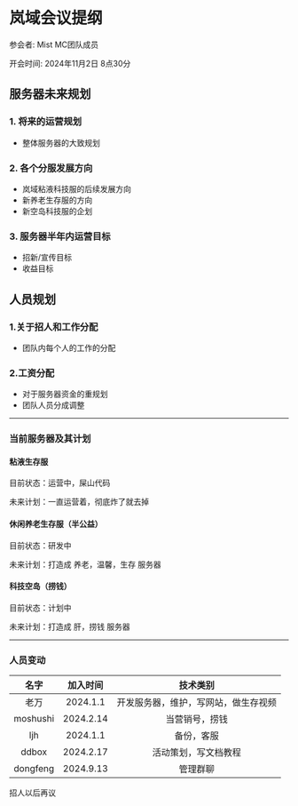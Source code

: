 # 岚域会议提纲

参会者: Mist MC团队成员

开会时间: 2024年11月2日 8点30分

## 服务器未来规划

### 1. 将来的运营规划

- 整体服务器的大致规划

### 2. 各个分服发展方向

- 岚域粘液科技服的后续发展方向
- 新养老生存服的方向
- 新空岛科技服的企划

### 3. 服务器半年内运营目标

- 招新/宣传目标
- 收益目标

## 人员规划

### 1.关于招人和工作分配

- 团队内每个人的工作的分配

### 2.工资分配

- 对于服务器资金的重规划
- 团队人员分成调整

---

### 当前服务器及其计划

#### 粘液生存服

目前状态：运营中，屎山代码

未来计划：一直运营着，彻底炸了就去掉

#### 休闲养老生存服（半公益）

目前状态：研发中

未来计划：打造成 养老，温馨，生存 服务器

#### 科技空岛（捞钱）

目前状态：计划中

未来计划：打造成 肝，捞钱 服务器

---

### 人员变动

|   名字   | 加入时间  |               技术类别               |
| :------: | :-------: | :----------------------------------: |
|   老万   | 2024.1.1  | 开发服务器，维护，写网站，做生存视频 |
| moshushi | 2024.2.14 |            当营销号，捞钱            |
|   ljh    | 2024.1.1  |              备份，客服              |
|  ddbox   | 2024.2.17 |         活动策划，写文档教程         |
| dongfeng | 2024.9.13 |               管理群聊               |

招人以后再议
<!--stackedit_data:
eyJoaXN0b3J5IjpbMTc0OTc1NjE5Nl19
-->